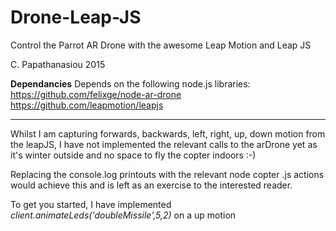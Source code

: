 # Drone-Leap-JS
Control the Parrot AR Drone with the awesome Leap Motion and Leap JS

C. Papathanasiou 2015


<b>Dependancies</b>
Depends on the following node.js libraries:
<br>
https://github.com/felixge/node-ar-drone
<br>
https://github.com/leapmotion/leapjs

-----------------

Whilst I am capturing forwards, backwards, left, right, up, down motion from the leapJS, I have not implemented 
the relevant calls to the arDrone yet as it's winter outside and no space to fly the copter indoors :-)

Replacing the console.log printouts with the relevant node copter .js actions would achieve this and is left as an exercise
to the interested reader. 

To get you started, I have implemented <i>client.animateLeds('doubleMissile',5,2)</i> on a up motion 
